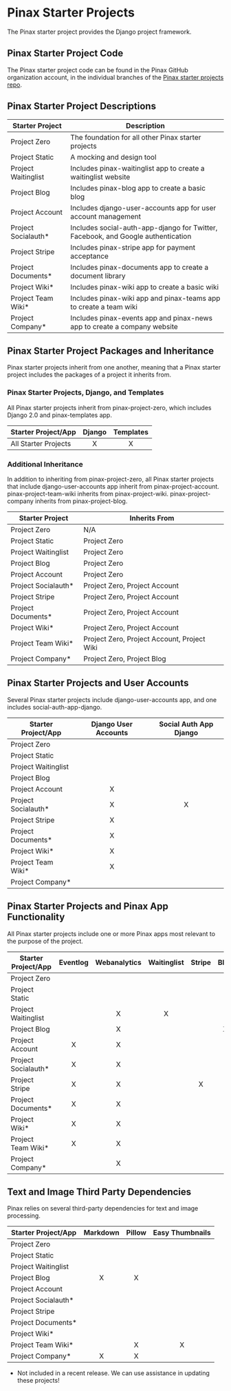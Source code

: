 # Pinax Starter Projects

The Pinax starter project provides the Django project framework.

## Pinax Starter Project Code

The Pinax starter project code can be found in the Pinax GitHub organization account, in the individual branches of the [Pinax starter projects repo](https://github.com/pinax/pinax-starter-projects).

## Pinax Starter Project Descriptions

| Starter Project     | Description |
| ------------------- | ----------- |
| Project Zero        | The foundation for all other Pinax starter projects                              |
| Project Static      | A mocking and design tool                                                        |        
| Project Waitinglist | Includes pinax-waitinglist app to create a waitinglist website                   |  
| Project Blog        | Includes pinax-blog app to create a basic blog                                   | 
| Project Account     | Includes django-user-accounts app for user account management                    |
| Project Socialauth* | Includes social-auth-app-django for Twitter, Facebook, and Google authentication |
| Project Stripe      | Includes pinax-stripe app for payment acceptance                                 |
| Project Documents*  | Includes pinax-documents app to create a document library                        |
| Project Wiki*       | Includes pinax-wiki app to create a basic wiki                                   |
| Project Team Wiki*  | Includes pinax-wiki app and pinax-teams app to create a team wiki                |
| Project Company*    | Includes pinax-events app and pinax-news app to create a company website         | 

## Pinax Starter Project Packages and Inheritance

Pinax starter projects inherit from one another, meaning that a Pinax starter project includes the packages of a project it inherits from.

### Pinax Starter Projects, Django, and Templates

All Pinax starter projects inherit from pinax-project-zero, which includes Django 2.0 and pinax-templates app. 

|  Starter Project/App |  Django  | Templates |
| -------------------- | :------: | :-------: |
| All Starter Projects |     X    |     X     |  

### Additional Inheritance

In addition to inheriting from pinax-project-zero, all Pinax starter projects that include django-user-accounts app inherit from pinax-project-account. pinax-project-team-wiki inherits from pinax-project-wiki. pinax-project-company inherits from pinax-project-blog.

| Starter Project     |                Inherits From                |
| ------------------- | ------------------------------------------- | 
| Project Zero        | N/A                                         |
| Project Static      | Project Zero                                |        
| Project Waitinglist | Project Zero                                |  
| Project Blog        | Project Zero                                | 
| Project Account     | Project Zero                                |
| Project Socialauth* | Project Zero, Project Account               |
| Project Stripe      | Project Zero, Project Account               |
| Project Documents*  | Project Zero, Project Account               |
| Project Wiki*       | Project Zero, Project Account               |
| Project Team Wiki*  | Project Zero, Project Account, Project Wiki |
| Project Company*    | Project Zero, Project Blog                  |  

## Pinax Starter Projects and User Accounts

Several Pinax starter projects include django-user-accounts app, and one includes social-auth-app-django.

| Starter Project/App |  Django User Accounts  |  Social Auth App Django |
| ------------------- | :--------------------: | :---------------------: |
| Project Zero        |                        |                         |  
| Project Static      |                        |                         |  
| Project Waitinglist |                        |                         |  
| Project Blog        |                        |                         |  
| Project Account     |            X           |                         |  
| Project Socialauth* |            X           |            X            |  
| Project Stripe      |            X           |                         |  
| Project Documents*  |            X           |                         |  
| Project Wiki*       |            X           |                         |  
| Project Team Wiki*  |            X           |                         |  
| Project Company*    |                        |                         | 

## Pinax Starter Projects and Pinax App Functionality

All Pinax starter projects include one or more Pinax apps most relevant to the purpose of the project.

| Starter Project/App | Eventlog | Webanalytics | Waitinglist | Stripe | Blog  | Events |  News | Documents |  Wiki | Teams |
| ------------------- | :------: | :----------: | :---------: | :----: | :---: | :----: | :---: | :-------: | :---: | :---: |
| Project Zero        |          |              |             |        |       |        |       |           |       |       |  
| Project Static      |          |              |             |        |       |        |       |           |       |       |  
| Project Waitinglist |          |       X      |      X      |        |       |        |       |           |       |       |  
| Project Blog        |          |       X      |             |        |   X   |        |       |           |       |       |  
| Project Account     |     X    |       X      |             |        |       |        |       |           |       |       |  
| Project Socialauth* |     X    |       X      |             |        |       |        |       |           |       |       |  
| Project Stripe      |     X    |       X      |             |    X   |       |        |       |           |       |       |  
| Project Documents*  |     X    |       X      |             |        |       |        |       |     X     |       |       |  
| Project Wiki*       |     X    |       X      |             |        |       |        |       |           |   X   |       |  
| Project Team Wiki*  |     X    |       X      |             |        |       |        |       |           |   X   |   X   |  
| Project Company*    |          |       X      |             |        |       |    X   |   X   |           |       |       |   

## Text and Image Third Party Dependencies

Pinax relies on several third-party dependencies for text and image processing.

| Starter Project/App | Markdown | Pillow | Easy Thumbnails |
| ------------------- | :------: | :----: | :-------------: | 
| Project Zero        |          |        |                 |                      
| Project Static      |          |        |                 |                         
| Project Waitinglist |          |        |                 |   
| Project Blog        |    X     |   X    |                 | 
| Project Account     |          |        |                 |          
| Project Socialauth* |          |        |                 |   
| Project Stripe      |          |        |                 |
| Project Documents*  |          |        |                 |   
| Project Wiki*       |          |        |                 |   
| Project Team Wiki*  |          |   X    |         X       | 
| Project Company*    |    X     |   X    |                 | 

* Not included in a recent release. We can use assistance in updating these projects!
